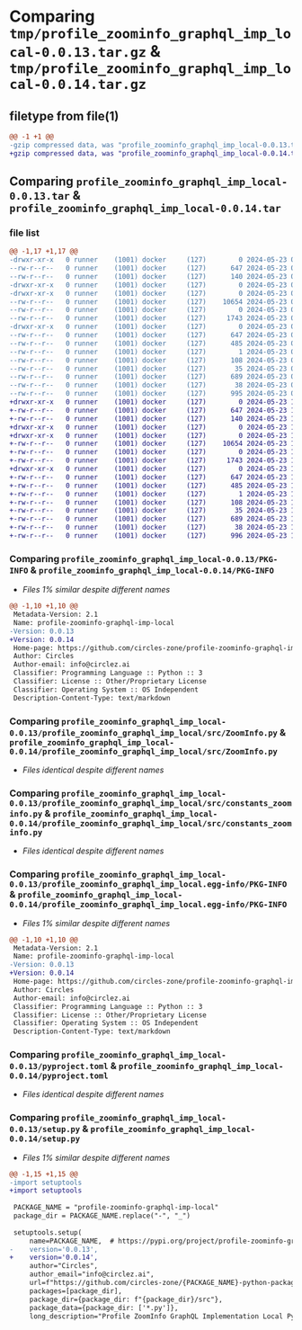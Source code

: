 # Comparing `tmp/profile_zoominfo_graphql_imp_local-0.0.13.tar.gz` & `tmp/profile_zoominfo_graphql_imp_local-0.0.14.tar.gz`

## filetype from file(1)

```diff
@@ -1 +1 @@
-gzip compressed data, was "profile_zoominfo_graphql_imp_local-0.0.13.tar", last modified: Thu May 23 04:56:58 2024, max compression
+gzip compressed data, was "profile_zoominfo_graphql_imp_local-0.0.14.tar", last modified: Thu May 23 12:05:01 2024, max compression
```

## Comparing `profile_zoominfo_graphql_imp_local-0.0.13.tar` & `profile_zoominfo_graphql_imp_local-0.0.14.tar`

### file list

```diff
@@ -1,17 +1,17 @@
-drwxr-xr-x   0 runner    (1001) docker     (127)        0 2024-05-23 04:56:58.407223 profile_zoominfo_graphql_imp_local-0.0.13/
--rw-r--r--   0 runner    (1001) docker     (127)      647 2024-05-23 04:56:58.407223 profile_zoominfo_graphql_imp_local-0.0.13/PKG-INFO
--rw-r--r--   0 runner    (1001) docker     (127)      140 2024-05-23 04:56:25.000000 profile_zoominfo_graphql_imp_local-0.0.13/README.md
-drwxr-xr-x   0 runner    (1001) docker     (127)        0 2024-05-23 04:56:58.403223 profile_zoominfo_graphql_imp_local-0.0.13/profile_zoominfo_graphql_imp_local/
-drwxr-xr-x   0 runner    (1001) docker     (127)        0 2024-05-23 04:56:58.407223 profile_zoominfo_graphql_imp_local-0.0.13/profile_zoominfo_graphql_imp_local/src/
--rw-r--r--   0 runner    (1001) docker     (127)    10654 2024-05-23 04:56:25.000000 profile_zoominfo_graphql_imp_local-0.0.13/profile_zoominfo_graphql_imp_local/src/ZoomInfo.py
--rw-r--r--   0 runner    (1001) docker     (127)        0 2024-05-23 04:56:25.000000 profile_zoominfo_graphql_imp_local-0.0.13/profile_zoominfo_graphql_imp_local/src/__init__.py
--rw-r--r--   0 runner    (1001) docker     (127)     1743 2024-05-23 04:56:25.000000 profile_zoominfo_graphql_imp_local-0.0.13/profile_zoominfo_graphql_imp_local/src/constants_zoominfo.py
-drwxr-xr-x   0 runner    (1001) docker     (127)        0 2024-05-23 04:56:58.407223 profile_zoominfo_graphql_imp_local-0.0.13/profile_zoominfo_graphql_imp_local.egg-info/
--rw-r--r--   0 runner    (1001) docker     (127)      647 2024-05-23 04:56:58.000000 profile_zoominfo_graphql_imp_local-0.0.13/profile_zoominfo_graphql_imp_local.egg-info/PKG-INFO
--rw-r--r--   0 runner    (1001) docker     (127)      485 2024-05-23 04:56:58.000000 profile_zoominfo_graphql_imp_local-0.0.13/profile_zoominfo_graphql_imp_local.egg-info/SOURCES.txt
--rw-r--r--   0 runner    (1001) docker     (127)        1 2024-05-23 04:56:58.000000 profile_zoominfo_graphql_imp_local-0.0.13/profile_zoominfo_graphql_imp_local.egg-info/dependency_links.txt
--rw-r--r--   0 runner    (1001) docker     (127)      108 2024-05-23 04:56:58.000000 profile_zoominfo_graphql_imp_local-0.0.13/profile_zoominfo_graphql_imp_local.egg-info/requires.txt
--rw-r--r--   0 runner    (1001) docker     (127)       35 2024-05-23 04:56:58.000000 profile_zoominfo_graphql_imp_local-0.0.13/profile_zoominfo_graphql_imp_local.egg-info/top_level.txt
--rw-r--r--   0 runner    (1001) docker     (127)      689 2024-05-23 04:56:25.000000 profile_zoominfo_graphql_imp_local-0.0.13/pyproject.toml
--rw-r--r--   0 runner    (1001) docker     (127)       38 2024-05-23 04:56:58.407223 profile_zoominfo_graphql_imp_local-0.0.13/setup.cfg
--rw-r--r--   0 runner    (1001) docker     (127)      995 2024-05-23 04:56:25.000000 profile_zoominfo_graphql_imp_local-0.0.13/setup.py
+drwxr-xr-x   0 runner    (1001) docker     (127)        0 2024-05-23 12:05:01.570538 profile_zoominfo_graphql_imp_local-0.0.14/
+-rw-r--r--   0 runner    (1001) docker     (127)      647 2024-05-23 12:05:01.570538 profile_zoominfo_graphql_imp_local-0.0.14/PKG-INFO
+-rw-r--r--   0 runner    (1001) docker     (127)      140 2024-05-23 12:04:35.000000 profile_zoominfo_graphql_imp_local-0.0.14/README.md
+drwxr-xr-x   0 runner    (1001) docker     (127)        0 2024-05-23 12:05:01.566538 profile_zoominfo_graphql_imp_local-0.0.14/profile_zoominfo_graphql_imp_local/
+drwxr-xr-x   0 runner    (1001) docker     (127)        0 2024-05-23 12:05:01.570538 profile_zoominfo_graphql_imp_local-0.0.14/profile_zoominfo_graphql_imp_local/src/
+-rw-r--r--   0 runner    (1001) docker     (127)    10654 2024-05-23 12:04:35.000000 profile_zoominfo_graphql_imp_local-0.0.14/profile_zoominfo_graphql_imp_local/src/ZoomInfo.py
+-rw-r--r--   0 runner    (1001) docker     (127)        0 2024-05-23 12:04:35.000000 profile_zoominfo_graphql_imp_local-0.0.14/profile_zoominfo_graphql_imp_local/src/__init__.py
+-rw-r--r--   0 runner    (1001) docker     (127)     1743 2024-05-23 12:04:35.000000 profile_zoominfo_graphql_imp_local-0.0.14/profile_zoominfo_graphql_imp_local/src/constants_zoominfo.py
+drwxr-xr-x   0 runner    (1001) docker     (127)        0 2024-05-23 12:05:01.570538 profile_zoominfo_graphql_imp_local-0.0.14/profile_zoominfo_graphql_imp_local.egg-info/
+-rw-r--r--   0 runner    (1001) docker     (127)      647 2024-05-23 12:05:01.000000 profile_zoominfo_graphql_imp_local-0.0.14/profile_zoominfo_graphql_imp_local.egg-info/PKG-INFO
+-rw-r--r--   0 runner    (1001) docker     (127)      485 2024-05-23 12:05:01.000000 profile_zoominfo_graphql_imp_local-0.0.14/profile_zoominfo_graphql_imp_local.egg-info/SOURCES.txt
+-rw-r--r--   0 runner    (1001) docker     (127)        1 2024-05-23 12:05:01.000000 profile_zoominfo_graphql_imp_local-0.0.14/profile_zoominfo_graphql_imp_local.egg-info/dependency_links.txt
+-rw-r--r--   0 runner    (1001) docker     (127)      108 2024-05-23 12:05:01.000000 profile_zoominfo_graphql_imp_local-0.0.14/profile_zoominfo_graphql_imp_local.egg-info/requires.txt
+-rw-r--r--   0 runner    (1001) docker     (127)       35 2024-05-23 12:05:01.000000 profile_zoominfo_graphql_imp_local-0.0.14/profile_zoominfo_graphql_imp_local.egg-info/top_level.txt
+-rw-r--r--   0 runner    (1001) docker     (127)      689 2024-05-23 12:04:35.000000 profile_zoominfo_graphql_imp_local-0.0.14/pyproject.toml
+-rw-r--r--   0 runner    (1001) docker     (127)       38 2024-05-23 12:05:01.570538 profile_zoominfo_graphql_imp_local-0.0.14/setup.cfg
+-rw-r--r--   0 runner    (1001) docker     (127)      996 2024-05-23 12:04:35.000000 profile_zoominfo_graphql_imp_local-0.0.14/setup.py
```

### Comparing `profile_zoominfo_graphql_imp_local-0.0.13/PKG-INFO` & `profile_zoominfo_graphql_imp_local-0.0.14/PKG-INFO`

 * *Files 1% similar despite different names*

```diff
@@ -1,10 +1,10 @@
 Metadata-Version: 2.1
 Name: profile-zoominfo-graphql-imp-local
-Version: 0.0.13
+Version: 0.0.14
 Home-page: https://github.com/circles-zone/profile-zoominfo-graphql-imp-local-python-package
 Author: Circles
 Author-email: info@circlez.ai
 Classifier: Programming Language :: Python :: 3
 Classifier: License :: Other/Proprietary License
 Classifier: Operating System :: OS Independent
 Description-Content-Type: text/markdown
```

### Comparing `profile_zoominfo_graphql_imp_local-0.0.13/profile_zoominfo_graphql_imp_local/src/ZoomInfo.py` & `profile_zoominfo_graphql_imp_local-0.0.14/profile_zoominfo_graphql_imp_local/src/ZoomInfo.py`

 * *Files identical despite different names*

### Comparing `profile_zoominfo_graphql_imp_local-0.0.13/profile_zoominfo_graphql_imp_local/src/constants_zoominfo.py` & `profile_zoominfo_graphql_imp_local-0.0.14/profile_zoominfo_graphql_imp_local/src/constants_zoominfo.py`

 * *Files identical despite different names*

### Comparing `profile_zoominfo_graphql_imp_local-0.0.13/profile_zoominfo_graphql_imp_local.egg-info/PKG-INFO` & `profile_zoominfo_graphql_imp_local-0.0.14/profile_zoominfo_graphql_imp_local.egg-info/PKG-INFO`

 * *Files 1% similar despite different names*

```diff
@@ -1,10 +1,10 @@
 Metadata-Version: 2.1
 Name: profile-zoominfo-graphql-imp-local
-Version: 0.0.13
+Version: 0.0.14
 Home-page: https://github.com/circles-zone/profile-zoominfo-graphql-imp-local-python-package
 Author: Circles
 Author-email: info@circlez.ai
 Classifier: Programming Language :: Python :: 3
 Classifier: License :: Other/Proprietary License
 Classifier: Operating System :: OS Independent
 Description-Content-Type: text/markdown
```

### Comparing `profile_zoominfo_graphql_imp_local-0.0.13/pyproject.toml` & `profile_zoominfo_graphql_imp_local-0.0.14/pyproject.toml`

 * *Files identical despite different names*

### Comparing `profile_zoominfo_graphql_imp_local-0.0.13/setup.py` & `profile_zoominfo_graphql_imp_local-0.0.14/setup.py`

 * *Files 1% similar despite different names*

```diff
@@ -1,15 +1,15 @@
-import setuptools 
+import setuptools  
 
 PACKAGE_NAME = "profile-zoominfo-graphql-imp-local"
 package_dir = PACKAGE_NAME.replace("-", "_")
 
 setuptools.setup(
     name=PACKAGE_NAME,  # https://pypi.org/project/profile-zoominfo-graphql-imp-local
-    version='0.0.13',
+    version='0.0.14',
     author="Circles",
     author_email="info@circlez.ai",
     url=f"https://github.com/circles-zone/{PACKAGE_NAME}-python-package",
     packages=[package_dir],
     package_dir={package_dir: f"{package_dir}/src"},
     package_data={package_dir: ['*.py']},
     long_description="Profile ZoomInfo GraphQL Implementation Local Python Package",
```

